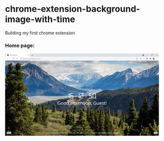 # chrome-extension-background-image-with-time
Building my first chrome extension 

### Home page:

![image](https://github.com/vulchivijay/chrome-extension-background-image-with-time/blob/main/screenshots/home-page.jpg)